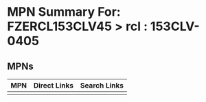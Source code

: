 



# MPN Summary For: FZERCL153CLV45 > rcl : 153CLV-0405

## MPNs
  

|MPN|Direct Links|Search Links|
| :--- | :--- | :--- |
||||
